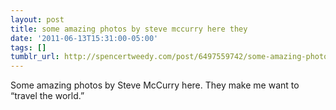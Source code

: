 ```yaml
---
layout: post
title: some amazing photos by steve mccurry here they
date: '2011-06-13T15:31:00-05:00'
tags: []
tumblr_url: http://spencertweedy.com/post/6497559742/some-amazing-photos-by-steve-mccurry-here-they
---
```

Some amazing photos by Steve McCurry here. They make me want to “travel the world.”
